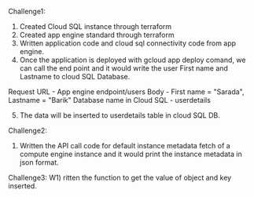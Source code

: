 Challenge1:

1) Created Cloud SQL instance through terraform
2) Created app engine standard through terraform
3) Written application code and cloud sql connectivity code from app engine.
4) Once the application is deployed with gcloud app deploy comand, we can call the end point and it would write the user First name and Lastname to cloud SQL Database.

Request URL - App engine endpoint/users
Body - First name = "Sarada", Lastname = "Barik"
Database name in Cloud SQL - userdetails

5) The data will be inserted to userdetails table in cloud SQL DB.


Challenge2:

1) Written the API call code for default instance metadata fetch of a compute engine instance and it would print the instance metadata in json format.

Challenge3:
W1) ritten the function to get the value of object and key inserted.


